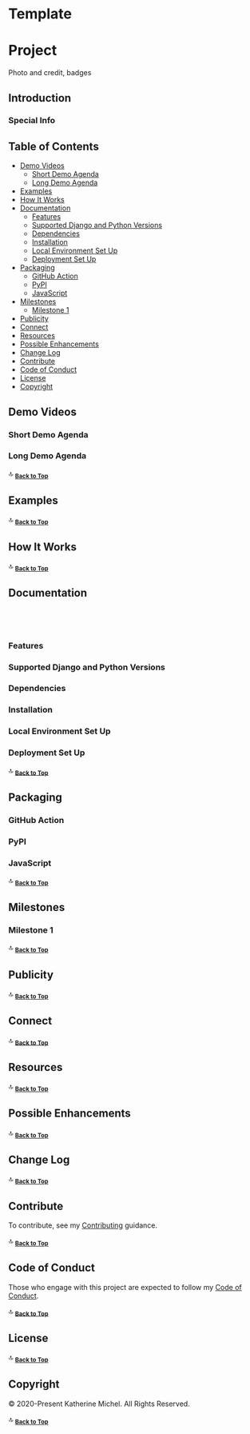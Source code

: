# Template

# Project

Photo and credit, badges

## Introduction

### Special Info

Table of Contents
-----------------

* [Demo Videos](#demo-videos)
  * [Short Demo Agenda](#short-demo-agenda)
  * [Long Demo Agenda](#long-demo-agenda)
* [Examples](#examples)
* [How It Works](#how-it-works)
* [Documentation](#documentation)
  * [Features](#features)
  * [Supported Django and Python Versions](#supported-django-and-python-versions)
  * [Dependencies](#dependencies)
  * [Installation](#installation)
  * [Local Environment Set Up](#local-environment-set-up)
  * [Deployment Set Up](#deployment-set-up)
* [Packaging](#packaging)
  * [GitHub Action](#github-action)
  * [PyPI](#pypi)
  * [JavaScript](#javascript)
* [Milestones](#milestones)
  * [Milestone 1](#milestone-1)
* [Publicity](#publicity)
* [Connect](#connect)
* [Resources](#resources)
* [Possible Enhancements](#possible-enhancements)
* [Change Log](#change-log)
* [Contribute](#contribute)
* [Code of Conduct](#code-of-conduct)
* [License](#license)
* [Copyright](#copyright)

## Demo Videos

### Short Demo Agenda

### Long Demo Agenda

:top: <sub>[**Back to Top**](#table-of-contents)</sub>

## Examples

:top: <sub>[**Back to Top**](#table-of-contents)</sub>

## How It Works

:top: <sub>[**Back to Top**](#table-of-contents)</sub>

## Documentation
  
```bash
```

```yaml
```

```python
```

```javascript
```

### Features

### Supported Django and Python Versions

### Dependencies

### Installation

### Local Environment Set Up
 
### Deployment Set Up
 
:top: <sub>[**Back to Top**](#table-of-contents)</sub>

## Packaging

### GitHub Action

### PyPI

### JavaScript
  
:top: <sub>[**Back to Top**](#table-of-contents)</sub>

## Milestones

### Milestone 1

:top: <sub>[**Back to Top**](#table-of-contents)</sub>

## Publicity

:top: <sub>[**Back to Top**](#table-of-contents)</sub>

## Connect

:top: <sub>[**Back to Top**](#table-of-contents)</sub>

## Resources

:top: <sub>[**Back to Top**](#table-of-contents)</sub>

## Possible Enhancements

:top: <sub>[**Back to Top**](#table-of-contents)</sub>

## Change Log

:top: <sub>[**Back to Top**](#table-of-contents)</sub>

## Contribute

To contribute, see my [Contributing](https://github.com/KatherineMichel/.github/blob/master/CONTRIBUTING.md) guidance.

:top: <sub>[**Back to Top**](#table-of-contents)</sub>

## Code of Conduct

Those who engage with this project are expected to follow my [Code of Conduct](https://github.com/KatherineMichel/.github/blob/master/CODE_OF_CONDUCT.md). 

:top: <sub>[**Back to Top**](#table-of-contents)</sub>

## License

:top: <sub>[**Back to Top**](#table-of-contents)</sub>

## Copyright

© 2020-Present Katherine Michel. All Rights Reserved.

:top: <sub>[**Back to Top**](#table-of-contents)</sub>

